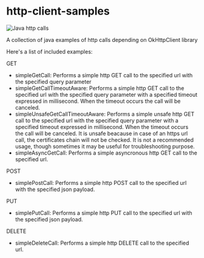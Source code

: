 # http-client-samples

![Java http calls](https://dev-to-uploads.s3.amazonaws.com/uploads/articles/8h11cnqgx43lx8orlhsa.png)

A collection of java examples of http calls depending on OkHttpClient library

Here's a list of included examples:

GET

- simpleGetCall: Performs a simple http GET call to the specified url with the specified query parameter
- simpleGetCallTimeoutAware: Performs a simple http GET call to the specified url with the specified query parameter with a specified timeout expressed in millisecond. When the timeout occurs the call will be canceled.
- simpleUnsafeGetCallTimeoutAware: Performs a simple unsafe http GET call to the specified url with the specified query parameter with a specified timeout expressed in millisecond. When the timeout occurs the call will be canceled. It is unsafe beacause in case of an https url call, the certificates chain will not be checked. It is not a recommended usage, though sometimes it may be useful for troubleshooting purpose.
- simpleAsyncGetCall: Performs a simple asyncronous http GET call to the specified url.

POST

- simplePostCall: Performs a simple http POST call to the specified url with the specified json payload.

PUT

- simplePutCall: Performs a simple http PUT call to the specified url with the specified json payload.

DELETE

- simpleDeleteCall: Performs a simple http DELETE call to the specified url.
